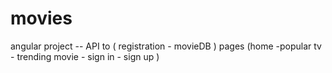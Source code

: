 # movies
angular project  -- API to ( registration -  movieDB ) pages (home -popular tv - trending movie - sign in - sign up )            
